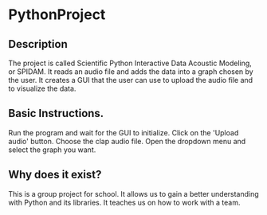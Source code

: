 # PythonProject

## Description
The project is called Scientific Python Interactive Data Acoustic Modeling, or SPIDAM. 
It reads an audio file and adds the data into a graph chosen by the user.
It creates a GUI that the user can use to upload the audio file and to visualize the data.

## Basic Instructions.
Run the program and wait for the GUI to initialize.
Click on the 'Upload audio' button.
Choose the clap audio file.
Open the dropdown menu and select the graph you want.

## Why does it exist?
This is a group project for school.
It allows us to gain a better understanding with Python and its libraries. 
It teaches us on how to work with a team.
